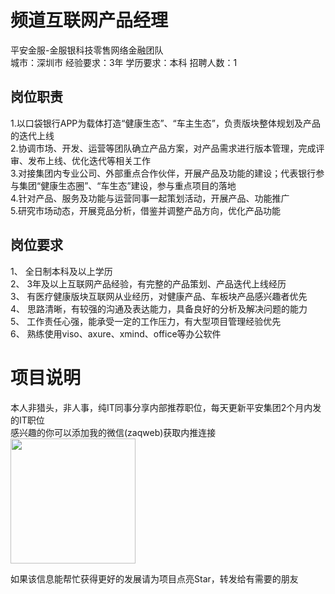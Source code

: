 # 频道互联网产品经理
平安金服-金服银科技零售网络金融团队  
城市：深圳市 经验要求：3年 学历要求：本科  招聘人数：1

## 岗位职责
1.以口袋银行APP为载体打造“健康生态”、“车主生态”，负责版块整体规划及产品的迭代上线   
2.协调市场、开发、运营等团队确立产品方案，对产品需求进行版本管理，完成评审、发布上线、优化迭代等相关工作   
3.对接集团内专业公司、外部重点合作伙伴，开展产品及功能的建设；代表银行参与集团“健康生态圈”、“车生态”建设，参与重点项目的落地   
4.针对产品、服务及功能与运营同事一起策划活动，开展产品、功能推广   
5.研究市场动态，开展竞品分析，借鉴并调整产品方向，优化产品功能

## 岗位要求
1、	全日制本科及以上学历   
2、	3年及以上互联网产品经验，有完整的产品策划、产品迭代上线经历   
3、	有医疗健康版块互联网从业经历，对健康产品、车板块产品感兴趣者优先   
4、	思路清晰，有较强的沟通及表达能力，具备良好的分析及解决问题的能力   
5、	工作责任心强，能承受一定的工作压力，有大型项目管理经验优先   
6、	熟练使用viso、axure、xmind、office等办公软件

# 项目说明

本人非猎头，非人事，纯IT同事分享内部推荐职位，每天更新平安集团2个月内发的IT职位  
感兴趣的你可以添加我的微信(zaqweb)获取内推连接  
<img src="https://github.com/zaqweb/PA-IT-JOBS/blob/master/WechatICode.jpeg"  height="200" width="200">

如果该信息能帮忙获得更好的发展请为项目点亮Star，转发给有需要的朋友




